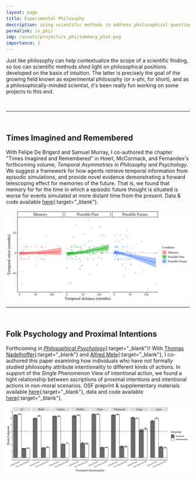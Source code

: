 ```yaml
---
layout: page
title: Experimental Philosophy
description: using scientific methods to address philosophical questions
permalink: /x_phi/
img: /assets/projects/x_phi/summary_plot.png
importance: 1
---
```


Just like philosophy can help contextualize the scope of a scientific finding, so too can scientific methods shed light on philosophical positions developed on the basis of intuition. The latter is precisely the goal of the growing field known as experimental philosophy (or x-phi, for short), and as a philosophically-minded scientist, it's been really fun working on some projects to this end. 

<br>

---

<br>

## Times Imagined and Remembered
With Felipe De Brigard and Samuel Murray, I co-authored the chapter "Times Imagined and Remembered" in Hoerl, McCormack, and Fernandes's forthcoming volume, *Temporal Asymmetries in Philosophy and Psychology*. We suggest a framework for how agents retrieve temporal information from episodic simulations, and provide novel evidence demonstrating a forward telescoping effect for memories of the future. That is, we found that memory for for the time in which a episodic future thought is situated is worse for events simulated at more distant time from the present. Data & code available [here](https://github.com/IMC-Lab/MemTime){:target="_blank"}.

<img src="../assets/projects/x_phi/summary_plot.png" width=750 align=center>

<br>

---

<br>


## Folk Psychology and Proximal Intentions

Forthcoming in [*Philosophical Psychology*](https://www.tandfonline.com/toc/cphp20/current){:target="_blank"}! With [Thomas Nadelhoffer](https://sites.google.com/site/tnadelhoffer/home){:target="_blank"} and [Alfred Mele](https://philosophy.fsu.edu/alfred-mele){:target="_blank"}, I co-authored this paper examining how individuals who have not formally studied philosophy attribute intentionality to different kinds of actions. In support of the Single Phenomenon View of intentional action, we found a tight relationship between ascriptions of proximal intentions and intentional actions in non-moral scenarios. OSF preprint & supplementary materials available [here](https://osf.io/ag23x/){:target="_blank"}, data and code available [here](https://github.com/maria-khoudary/folk-psych-proximal-intentions){:target="_blank"}.

<img src="../assets/projects/x_phi/scenario_means_s1.png" width=750 align=center>
